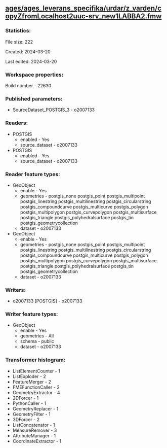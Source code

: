 ﻿## [ages/ages_leverans_specifika/urdar/z_varden/copyZfromLocalhost2uuc-srv_new1LABBA2.fmw](https://github.com/kicki58/kix_working_dir/blob/master/ages/ages_leverans_specifika/urdar/z_varden/copyZfromLocalhost2uuc-srv_new1LABBA2.fmw)

### Statistics:
File size: 222

Created: 2024-03-20

Last edited: 2024-03-20


### Workspace properties:
Build number    - 22630

### Published parameters:
*  SourceDataset_POSTGIS_3    -   o2007133

### Readers:
*  POSTGIS
    * enabled    -  Yes
    * source_dataset    -   o2007133
*  POSTGIS
    * enabled    -  Yes
    * source_dataset    -   o2007133

### Reader feature types:
*  GeoObject
    * enable - Yes
    * geometries - postgis_none postgis_point postgis_multipoint postgis_linestring postgis_multilinestring postgis_circularstring postgis_compoundcurve postgis_multicurve postgis_polygon postgis_multipolygon postgis_curvepolygon postgis_multisurface postgis_triangle postgis_polyhedralsurface postgis_tin postgis_geometrycollection
    * dataset - o2007133
*  GeoObject
    * enable - Yes
    * geometries - postgis_none postgis_point postgis_multipoint postgis_linestring postgis_multilinestring postgis_circularstring postgis_compoundcurve postgis_multicurve postgis_polygon postgis_multipolygon postgis_curvepolygon postgis_multisurface postgis_triangle postgis_polyhedralsurface postgis_tin postgis_geometrycollection
    * dataset - o2007133


### Writers:
*  o2007133 [POSTGIS]    -   o2007133

### Writer feature types:
*  GeoObject
    * enable - Yes
    * geometries - All
    * schema - public
    * dataset - o2007133

### Transformer histogram:
*  ListElementCounter    -   1
*  ListExploder    -   2
*  FeatureMerger    -   2
*  FMEFunctionCaller    -   2
*  GeometryExtractor    -   4
*  2DForcer    -   1
*  PythonCaller    -   1
*  GeometryReplacer    -   1
*  GeometryFilter    -   1
*  3DForcer    -   2
*  ListConcatenator    -   1
*  MeasureRemover    -   3
*  AttributeManager    -   1
*  CoordinateExtractor    -   1

